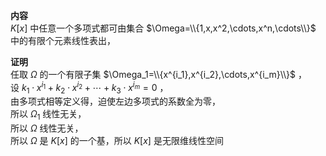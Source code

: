 **内容**  
$K[x]$ 中任意一个多项式都可由集合 $\Omega=\\{1,x,x^2,\cdots,x^n,\cdots\\}$ 中的有限个元素线性表出，  
  
**证明**  
任取 $\Omega$ 的一个有限子集 $\Omega_1=\\{x^{i_1},x^{i_2},\cdots,x^{i_m}\\}$ ，  
设 $k_1\cdot x^{i_1}+k_2\cdot x^{i_2}+\cdots+k_3\cdot x^{i_m}=0$ ，  
由多项式相等定义得，迫使左边多项式的系数全为零，  
所以 $\Omega_1$ 线性无关，  
所以 $\Omega$ 线性无关，  
所以 $\Omega$ 是 $K[x]$ 的一个基，所以 $K[x]$ 是无限维线性空间  
